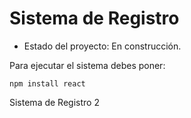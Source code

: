 <h1>Sistema de Registro</h1>

- Estado del proyecto: En construcción. 

Para ejecutar el sistema debes poner: 

```npm install react```

Sistema de Registro 2
